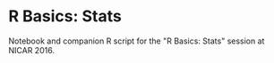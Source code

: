 # R Basics: Stats

Notebook and companion R script for the "R Basics: Stats" session at NICAR 2016.
